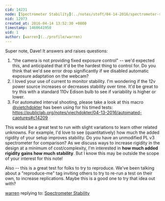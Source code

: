 ```yaml
---
cid: 14231
node: [Spectrometer Stability](../notes/stoft/04-14-2016/spectrometer-stability)
nid: 12973
created_at: 2016-04-14 13:52:30 +0000
timestamp: 1460641950
uid: 1
author: [warren](../profile/warren)
---
```


Super note, Dave! It answers and raises questions:

1. "the camera is not providing fixed exposure control" -- we'd expected this, and anticipated that it'd be the hardest thing to control for. Do you think that we'd see error drop significantly if we disabled automatic exposure adaptation on the webcam?
2. I loved your use of current to monitor stability. I'm wondering if the 12v power source increases or decreases stability over time. It'd be great to try this with a standard 110v Edison bulb to see if variability is higher or lower. 
3. For automated interval shooting, please take a look at this macro [@vietchdokter](/profile/vietchdokter) has been using for his timed tests: https://publiclab.org/notes/viechdokter/04-13-2016/automated-captures#c14209

This would be a great test to run with slight variations to learn other related unknowns. For example, I'd love to see (quantitatively) how much the added rigidity of your setup improves stability. Do you have an unmodified PL v3 spectrometer for comparison? As we discuss ways to increase rigidity in the design at a minimum of cost/complexity, I'm interested in **how much added rigidity gains how much stability**. But I know this may be outside the scope of your interest for this note!

Also -- this is a great test for folks to try to reproduce. We've been talking about a "reproduce-me" tag inviting others to try to re-run a test on their own, to increase replications. Maybe this is a good one to try that idea out with?

[warren](../profile/warren) replying to: [Spectrometer Stability](../notes/stoft/04-14-2016/spectrometer-stability)

